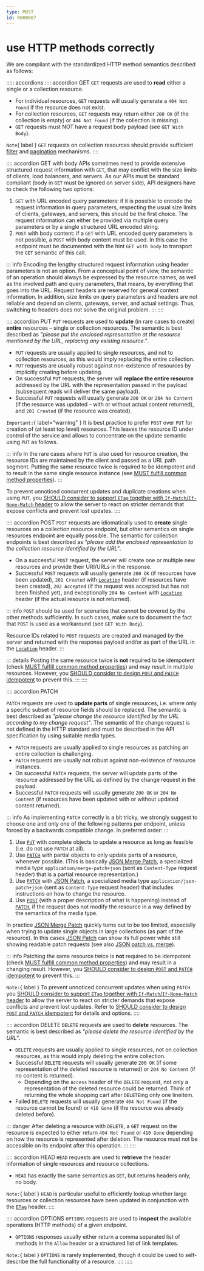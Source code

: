 ```yaml
---
type: MUST
id: R000007
---
```


# use HTTP methods correctly

We are compliant with the standardized HTTP method semantics described as follows:

::::: accordions
:::: accordion GET
`GET` requests are used to **read** either a single or a collection resource.

- For individual resources, `GET` requests will usually generate a `404 Not Found` if the resource does not exist.
- For collection resources, `GET` requests may return either `200 OK` (if the collection is empty) or `404 Not Found` (if the collection is missing).
- `GET` requests must NOT have a request body payload (see `GET With Body`).

`Note`{ label } `GET` requests on collection resources should provide sufficient [filter](@guidelines/R000049) and [pagination](@guidelines/R000049) mechanisms.
::::

:::: accordion GET with body
APIs sometimes need to provide extensive structured request information with `GET`, that may conflict with the size limits of clients, load balancers, and servers.
As our APIs must be standard compliant (body in `GET` must be ignored on server side), API designers have to check the following two options:

1. `GET` with URL encoded query parameters: if it is possible to encode the request information in query parameters, respecting the usual size limits of clients, gateways, and servers, this should be the first choice.
   The request information can either be provided via multiple query parameters or by a single structured URL encoded string.
2. `POST` with body content: if a `GET` with URL encoded query parameters is not possible, a `POST` with body content must be used.
   In this case the endpoint must be documented with the hint `GET with body` to transport the `GET` semantic of this call.

::: info
Encoding the lengthy structured request information using header parameters is not an option.
From a conceptual point of view, the semantic of an operation should always be expressed by the resource names, as well as the involved path and query parameters, that means, by everything that goes into the URL.
Request headers are reserved for general context information.
In addition, size limits on query parameters and headers are not reliable and depend on clients, gateways, server, and actual settings.
Thus, switching to headers does not solve the original problem.
:::
::::

:::: accordion PUT
`PUT` requests are used to **update** (in rare cases to create) **entire** resources – single or collection resources.
The semantic is best described as _"please put the enclosed representation at the resource mentioned by the URL, replacing any existing resource."_.

- `PUT` requests are usually applied to single resources, and not to collection resources, as this would imply replacing the entire collection.
- `PUT` requests are usually robust against non-existence of resources by implicitly creating before updating.
- On successful `PUT` requests, the server will **replace the entire resource** addressed by the URL with the representation passed in the payload (subsequent reads will deliver the same payload).
- Successful `PUT` requests will usually generate `200 OK` or `204 No Content` (if the resource was updated – with or without actual content returned), and `201 Created` (if the resource was created).

`Important:`{ label="warning" } It is best practice to prefer `POST` over `PUT` for creation of (at least top level) resources.
This leaves the resource ID under control of the service and allows to concentrate on the update semantic using `PUT` as follows.

::: info
In the rare cases where `PUT` is also used for resource creation, the resource IDs are maintained by the client and passed as a URL path segment.
Putting the same resource twice is required to be idempotent and to result in the same single resource instance (see [MUST fulfill common method properties](@guidelines/R000008)).
:::

To prevent unnoticed concurrent updates and duplicate creations when using `PUT`, you [SHOULD consider to support `ETag` together with `If-Match`/`If-None-Match` header](@guidelines/R000060) to allow the server to react on stricter demands that expose conflicts and prevent lost updates.
::::

:::: accordion POST
`POST` requests are idiomatically used to **create** single resources on a collection resource endpoint, but other semantics on single resources endpoint are equally possible.
The semantic for collection endpoints is best described as _"please add the enclosed representation to the collection resource identified by the URL"_.

- On a successful `POST` request, the server will create one or multiple new resources and provide their URI/URLs in the response.
- Successful `POST` requests will usually generate `200 OK` (if resources have been updated), `201 Created` with [`Location`](https://tools.ietf.org/html/rfc7231#section-7.1.2) header (if resources have been created), `202 Accepted` (if the request was accepted but has not been finished yet), and exceptionally `204 No Content` with [`Location`](https://tools.ietf.org/html/rfc7231#section-7.1.2) header (if the actual resource is not returned).

::: info
`POST` should be used for scenarios that cannot be covered by the other methods sufficiently.
In such cases, make sure to document the fact that `POST` is used as a workaround (see `GET With Body`).

Resource IDs related to `POST` requests are created and managed by the server and returned with the response payload and/or as part of the URL in the [`Location`](https://tools.ietf.org/html/rfc7231#section-7.1.2) header.
:::

::: details
Posting the same resource twice is **not** required to be idempotent (check [MUST fulfill common method properties](@guidelines/R000008)) and may result in multiple resources.
However, you [SHOULD consider to design `POST` and `PATCH` idempotent](@guidelines/R000009) to prevent this.
:::
::::

:::: accordion PATCH

`PATCH` requests are used to **update parts** of single resources, i.e. where only a specific subset of resource fields should be replaced.
The semantic is best described as _"please change the resource identified by the URL according to my change request"_.
The semantic of the change request is not defined in the HTTP standard and must be described in the API specification by using suitable media types.

- `PATCH` requests are usually applied to single resources as patching an entire collection is challenging.
- `PATCH` requests are usually not robust against non-existence of resource instances.
- On successful `PATCH` requests, the server will update parts of the resource addressed by the URL as defined by the change request in the payload.
- Successful `PATCH` requests will usually generate `200 OK` or `204 No Content` (if resources have been updated with or without updated content returned).

::: info
As implementing `PATCH` correctly is a bit tricky, we strongly suggest to choose one and only one of the following patterns per endpoint, unless forced by a backwards compatible change. In preferred order:
:::

1. Use [`PUT`](#put) with complete objects to update a resource as long as feasible (i.e. do not use `PATCH` at all).
2. Use [`PATCH`](#patch) with partial objects to only update parts of a resource, whenever possible. (This is basically [JSON Merge Patch](https://tools.ietf.org/html/rfc7396), a specialized media type `application/merge-patch+json` (sent as `Content-Type` request header) that is a partial resource representation.)
3. Use [`PATCH`](#patch) with [JSON Patch](https://tools.ietf.org/html/rfc6902), a specialized media type `application/json-patch+json` (sent as `Content-Type` request header) that includes instructions on how to change the resource.
4. Use [`POST`](#post) (with a proper description of what is happening) instead of [`PATCH`](#patch), if the request does not modify the resource in a way defined by the semantics of the media type.

In practice [JSON Merge Patch](https://tools.ietf.org/html/rfc7396) quickly turns out to be too limited, especially when trying to update single objects in large collections (as part of the resource).
In this cases [JSON Patch](https://tools.ietf.org/html/rfc6902) can show its full power while still showing readable patch requests (see also [JSON patch vs. merge](http://erosb.github.io/post/json-patch-vs-merge-patch)).

::: info
Patching the same resource twice is **not** required to be idempotent (check [MUST fulfill common method properties](@guidelines/R000008)) and may result in a changing result. However, you [SHOULD consider to design `POST` and `PATCH` idempotent](@guidelines/R000009) to prevent this.
:::

`Note:`{ label } To prevent unnoticed concurrent updates when using `PATCH` you [SHOULD consider to support `ETag` together with `If-Match`/`If-None-Match` header](@guidelines/R000060) to allow the server to react on stricter demands that expose conflicts and prevent lost updates.
Refer to [SHOULD consider to design `POST` and `PATCH` idempotent](@guidelines/R000009) for details and options.
::::

:::: accordion DELETE
`DELETE` requests are used to **delete** resources.
The semantic is best described as _"please delete the resource identified by the URL"_.

- `DELETE` requests are usually applied to single resources, not on collection resources, as this would imply deleting the entire collection.
- Successful `DELETE` requests will usually generate `200 OK` (if some representation of the deleted resource is returned) or `204 No Content` (if no content is returned).
  - Depending on the `Access` header of the `DELETE` request, not only a representation of the deleted resource could be returned. Think of returning the whole shopping cart after `DELETE`ing only one lineitem.
- Failed `DELETE` requests will usually generate `404 Not Found` (if the resource cannot be found) or `410 Gone` (if the resource was already deleted before).

::: danger
After deleting a resource with `DELETE`, a `GET` request on the resource is expected to either return `404 Not Found` or `410 Gone` depending on how the resource is represented after deletion.
The resource must not be accessible on its endpoint after this operation.
:::
::::

:::: accordion HEAD
`HEAD` requests are used to **retrieve** the header information of single resources and resource collections.

- `HEAD` has exactly the same semantics as `GET`, but returns headers only, no body.

`Note:`{ label } `HEAD` is particular useful to efficiently lookup whether large resources or collection resources have been updated in conjunction with the [`ETag`](https://tools.ietf.org/html/rfc7232#section-2.3) header.
::::

:::: accordion OPTIONS
`OPTIONS` requests are used to **inspect** the available operations (HTTP methods) of a given endpoint.

- `OPTIONS` responses usually either return a comma separated list of methods in the `Allow` header or a structured list of link templates.

`Note:`{ label } `OPTIONS` is rarely implemented, though it could be used to self-describe the full functionality of a resource.
::::
:::::
